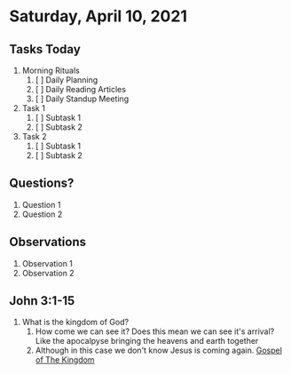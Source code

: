 # Saturday, April 10, 2021

## Tasks Today

1. Morning Rituals
   1. [ ] Daily Planning
   2. [ ] Daily Reading Articles
   3. [ ] Daily Standup Meeting
2. Task 1
   1. [ ] Subtask 1
   2. [ ] Subtask 2
3. Task 2
   1. [ ] Subtask 1
   2. [ ] Subtask 2

## Questions?

1. Question 1
2. Question 2

## Observations

1. Observation 1
2. Observation 2

## John 3:1-15

1. What is the kingdom of God?
   1. How come we can see it? Does this mean we can see it's arrival? Like the apocalpyse bringing the heavens and earth together
   2. Although in this case we don't know Jesus is coming again.
[Gospel of The Kingdom](https://www.youtube.com/watch?v=xmFPS0f-kzs)

